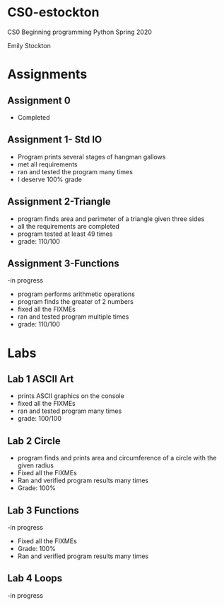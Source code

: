# CS0-estockton
CS0 Beginning programming Python 
Spring 2020

Emily Stockton

# Assignments

## Assignment 0
- Completed 

## Assignment 1- Std IO
- Program prints several stages of hangman gallows
- met all requirements
- ran and tested the program many times
- I deserve 100% grade

## Assignment 2-Triangle
- program finds area and perimeter of a triangle given three sides
- all the requirements are completed
- program tested at least 49 times
- grade: 110/100

## Assignment 3-Functions
-in progress
- program performs arithmetic operations
- program finds the greater of 2 numbers
- fixed all the FIXMEs
- ran and tested program multiple times
- grade: 110/100



# Labs
## Lab 1 ASCII Art
- prints ASCII graphics on the console
- fixed all the FIXMEs
- ran and tested program many times
- grade: 100/100

## Lab 2 Circle
- program finds and prints area and circumference of a circle with the given radius
- Fixed all the FIXMEs
- Ran and verified program results many times
- Grade: 100%

## Lab 3 Functions
-in progress
- Fixed all the FIXMEs
- Grade: 100%
- Ran and verified program results many times


## Lab 4 Loops
-in progress


